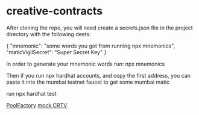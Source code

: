 # creative-contracts

After cloning the repo, you will need create a secrets.json file in the project directory with the following deets:

{
    "mnemonic": "some words you get from running npx mnemonics",
    "maticVigilSecret": "Super Secret Key"
}

In order to generate your mnemonic words run: npx mnemonics


Then if you run npx hardhat accounts, and copy the first address, you can paste it into the mumbai testnet faucet to get some mumbai matic

run npx hardhat test

[PoolFactory](https://explorer-mumbai.maticvigil.com/address/0xcbEF9474EE8804778694e3F30Ed4f58267953163/transactions)
[mock CRTV](https://explorer-mumbai.maticvigil.com/address/0xc59Cd7D4A979373253476dAe531333eE45aEF2f4/transactions)